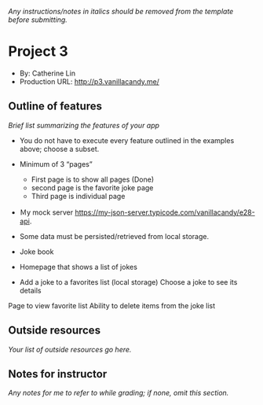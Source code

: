 _Any instructions/notes in italics should be removed from the template before submitting._

# Project 3

- By: Catherine Lin
- Production URL: <http://p3.vanillacandy.me/>

## Outline of features

_Brief list summarizing the features of your app_
- You do not have to execute every feature outlined in the examples above; choose a subset.
- Minimum of 3 “pages” 
    - First page is to show all pages (Done)
    - second page is the favorite joke page
    - Third page is individual page
- Ｍy mock server https://my-json-server.typicode.com/vanillacandy/e28-api. 
- Some data must be persisted/retrieved from local storage.

- Joke book
- Homepage that shows a list of jokes
- Add a joke to a favorites list (local storage)
Choose a joke to see its details

Page to view favorite list
Ability to delete items from the joke list


## Outside resources

_Your list of outside resources go here._

## Notes for instructor

_Any notes for me to refer to while grading; if none, omit this section._
